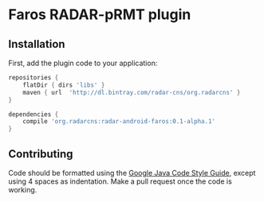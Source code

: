 # Faros RADAR-pRMT plugin


## Installation

First, add the plugin code to your application:

```gradle
repositories {
    flatDir { dirs 'libs' }
    maven { url  'http://dl.bintray.com/radar-cns/org.radarcns' }
}

dependencies {
    compile 'org.radarcns:radar-android-faros:0.1-alpha.1'
}
```

## Contributing

Code should be formatted using the [Google Java Code Style Guide](https://google.github.io/styleguide/javaguide.html), except using 4 spaces as indentation. Make a pull request once the code is working.
